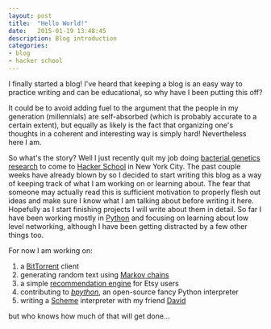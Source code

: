 ```yaml
---
layout: post
title:  "Hello World!"
date:   2015-01-19 13:48:45
description: Blog introduction
categories:
- blog
- hacker school
---
```

I finally started a blog! I've heard that keeping a blog is an easy way to practice writing 
and can be educational, so why have I been putting this off?

It could be to avoid adding fuel to the argument that the people in my generation (millennials) are self-absorbed (which is probably accurate 
to a certain extent), but equally as likely is the fact that organizing one's thoughts in a coherent and interesting way is simply hard! 
Nevertheless here I am.

So what's the story? Well I just recently quit my job doing [bacterial genetics research][molmicro] to come to [Hacker School][hs] 
in New York City. The past couple weeks have already blown by so I decided to start writing this blog as a way of keeping track of 
what I am working on or learning about. The fear that someone may actually read this is sufficient motivation to properly flesh out 
ideas and make sure I know what I am talking about before writing it here. Hopefully as I start finishing projects I will write about 
them in detail. So far I have been working mostly in [Python][py] and focusing on learning about low level networking, although 
I have been getting distracted by a few other things too.

For now I am working on:

1. a [BitTorrent][bittorent] client
2. generating random text using [Markov chains][mk]
3. a simple [recommendation engine][filter] for Etsy users
4. contributing to [*bpython*][bpython], an open-source fancy Python interpreter
5. writing a [Scheme][scheme] interpreter with my friend [David][david]

but who knows how much of that will get done...


[molmicro]: http://onlinelibrary.wiley.com/doi/10.1111/mmi.12856/abstract
[hs]: https://www.hackerschool.com
[py]: https://www.python.org/
[bittorent]: http://en.wikipedia.org/wiki/BitTorrent
[mk]: http://en.wikipedia.org/wiki/Markov_chain#Markov_text_generators
[filter]: http://en.wikipedia.org/wiki/Collaborative_filtering
[bpython]: http://www.bpython-interpreter.org/
[scheme]: http://en.wikipedia.org/wiki/Scheme_%28programming_language%29
[david]: http://davo.io/
